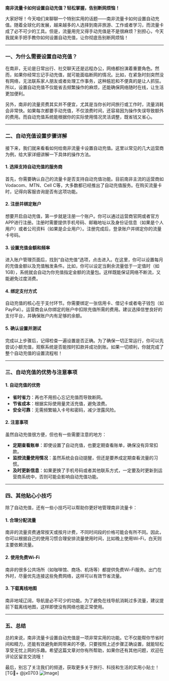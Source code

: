 **南非流量卡如何设置自动充值？轻松掌握，告别断网烦恼！**

大家好呀！今天咱们来聊聊一个特别实用的话题——南非流量卡如何设置自动充值。随着全球化的发展，越来越多的人选择到南非旅游、工作或者学习，而流量卡成了必不可少的工具。但是，流量用完又得手动充值是不是很麻烦？别担心，今天我就来手把手教你如何设置自动充值，让你彻底告别断网烦恼！

---

### **一、为什么需要设置自动充值？**

在南非，无论是日常出行、社交聊天还是远程办公，网络都扮演着重要角色。然而，如果你经常忘记手动充值，就可能面临断网的情况。比如，在紧急时刻突然没有网络，无法联系家人朋友或者处理工作事务，这种尴尬和不便真的是让人抓狂。所以，设置自动充值不仅能省去频繁操作的麻烦，还能确保网络随时在线，让生活更加便利。

另外，南非的流量资费其实并不便宜，尤其是当你长时间旅行或工作时，流量消耗会非常快。如果每次都要手动充值，不仅浪费时间，还容易因为操作失误导致额外的费用。而自动充值系统能根据你的实际使用情况灵活调整，既省钱又省心。

---

### **二、自动充值设置步骤详解**

接下来，我们就来看看如何给南非流量卡设置自动充值。这里以常见的几大运营商为例，给大家详细讲解一下具体的操作方法。

#### **1. 选择支持自动充值的服务商**
首先，你需要确认自己的流量卡是否支持自动充值功能。目前南非主流的运营商如Vodacom、MTN、Cell C等，大多数都已经推出了自动充值服务。在购买流量卡时，记得向客服咨询是否有这项功能。

#### **2. 注册并绑定账户**
想要开启自动充值，第一步就是注册一个账户。你可以通过运营商官网或者官方APP进行注册。注册时需要提供手机号码、邮箱地址以及身份证信息（如果是个人用户）或者公司资料（如果是企业用户）。注册完成后，登录账户并绑定你的流量卡号码。

#### **3. 设置充值金额和频率**
进入账户管理页面后，找到“自动充值”选项，点击进入。在这里，你可以设置每月的充值金额以及充值触发条件。比如，你可以设定当剩余流量低于一定值时（如1GB），系统就会自动为你充值指定金额的流量包。这样既能保证网络不断流，又能避免过度消费。

#### **4. 绑定支付方式**
自动充值的核心在于支付环节。你需要绑定一张信用卡、借记卡或者电子钱包（如PayPal）。运营商会从你绑定的账户中扣除充值所需的费用。建议选择信誉良好的支付平台，并确保账户内有足够的余额。

#### **5. 确认设置并测试**
完成以上步骤后，记得检查一遍设置是否正确。为了确保一切正常运行，你可以先尝试小额充值，观察系统是否能按时扣款并成功到账。如果一切顺利，你就完成了整个自动充值的设置流程啦！

---

### **三、自动充值的优势与注意事项**

#### **1. 自动充值的优势**
- **省时省力**：再也不用担心忘记充值而导致断网。
- **节省成本**：根据实际使用量灵活充值，避免浪费。
- **安全可靠**：无需频繁输入卡号和密码，减少泄露风险。

#### **2. 注意事项**
虽然自动充值很方便，但也有一些需要注意的地方：
- **定期查看账单**：即使设置了自动充值，也要定期查看账单，确保没有异常扣款。
- **监控流量使用情况**：虽然系统会自动提醒，但还是要养成定期查看流量的习惯。
- **及时更新信息**：如果更换了手机号码或者其他联系方式，一定要及时更新到运营商系统中，否则可能会影响自动充值功能。

---

### **四、其他贴心小技巧**

除了自动充值，还有一些小技巧可以帮助你更好地管理南非流量卡：

#### **1. 合理分配流量**
南非的流量资费通常按天或按月计费，不同时间段的价格可能会有所不同。因此，你可以根据自己的使用习惯合理安排流量使用时间，比如晚上使用Wi-Fi，白天则主要依赖流量。

#### **2. 使用免费Wi-Fi**
南非的很多公共场所（如咖啡馆、商场、机场等）都提供免费Wi-Fi服务。出门在外时，尽量优先连接这些免费网络，这样可以有效节省流量。

#### **3. 下载离线地图**
南非地域辽阔，导航是必不可少的功能。为了避免在线导航消耗过多流量，建议提前下载离线地图，这样即使没有网络也能正常使用。

---

### **五、总结**

总的来说，南非流量卡设置自动充值是一项非常实用的功能。它不仅能帮你节省时间和精力，还能有效避免断网带来的不便。只要按照上述步骤正确设置，就能轻松享受无忧上网的乐趣。希望这篇文章对你有所帮助，如果你还有其他问题，欢迎在评论区留言交流哦！

最后，别忘了关注我们的频道，获取更多关于旅行、科技和生活的实用小贴士！[TG💪+ @jx0703 ![Image](https://github.com/user-attachments/assets/dbca1d08-cadb-493c-b0ec-ad6f7a83f270)]